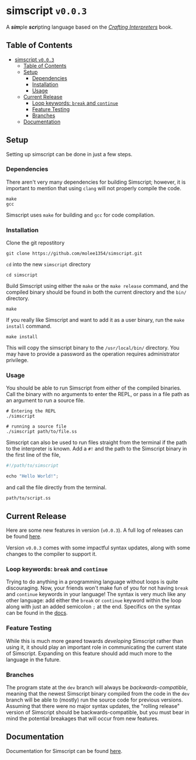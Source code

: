 # simscript `v0.0.3`

A ***sim***ple ***scr***ipting language based on the [*Crafting Interpreters*](https://craftinginterpreters.com/) book.

## Table of Contents

- [simscript `v0.0.3`](#simscript-v003)
  - [Table of Contents](#table-of-contents)
  - [Setup](#setup)
    - [Dependencies](#dependencies)
    - [Installation](#installation)
    - [Usage](#usage)
  - [Current Release](#current-release)
    - [Loop keywords: `break` and `continue`](#loop-keywords-break-and-continue)
    - [Feature Testing](#feature-testing)
    - [Branches](#branches)
  - [Documentation](#documentation)

## Setup

Setting up simscript can be done in just a few steps.

### Dependencies

There aren't very many dependencies for building Simscript; however, it is important to mention that using `clang` will not properly compile the code.

```shell
make
gcc
```

Simscript uses `make` for building and `gcc` for code compilation.

### Installation

Clone the git repostitory

```shell
git clone https://github.com/molee1354/simscript.git
```

`cd` into the new `simscript` directory

```shell
cd simscript
```

Build Simscript using either the `make` or the `make release` command, and the compiled binary should be found in both the current directory and the `bin/` directory.

```shell
make
```

If you really like Simscript and want to add it as a user binary, run the `make install` command.

```shell
make install
```

This will copy the simscript binary to the `/usr/local/bin/` directory. You may have to provide a password as the operation requires administrator privilege.

### Usage

You should be able to run Simscript from either of the compiled binaries. Call the binary with no arguments to enter the REPL, or pass in a file path as an argument to run a source file.

```shell
# Entering the REPL
./simscript

# running a source file
./simscript path/to/file.ss
```

Simscript can also be used to run files straight from the terminal if the path to the interpreter is known. Add a `#!` and the path to the Simscript binary in the first line of the file,

```javascript
#!/path/to/simscript

echo "Hello World!";
```

and call the file directly from the terminal.

```shell
path/to/script.ss
```

## Current Release

Here are some new features in version (`v0.0.3`). A full log of releases can be found [here](./docs/release.md).

Version `v0.0.3` comes with some impactful syntax updates, along with some changes to the compiler to support it.

### Loop keywords: `break` and `continue`

Trying to do anything in a programming language without loops is quite discouraging. Now, your friends won't make fun of you for not having `break` and `continue` keywords in your language! The syntax is very much like any other language: add either the `break` or `continue` keyword within the loop along with just an added semicolon `;` at the end. Specifics on the syntax can be found in the [docs](./docs/syntax.md).

### Feature Testing

While this is much more geared towards *developing* Simscript rather than using it, it should play an important role in communicating the current state of Simscript. Expanding on this feature should add much more to the language in the future.

### Branches

The program state at the `dev` branch will always be *backwards-compatible*, meaning that the newest Simscript binary compiled from the code in the `dev` branch will be able to (mostly) run the source code for previous versions. Assuming that there were no major syntax updates, the "rolling release" version of Simscript should be backwards-compatible, but you must bear in mind the potential breakages that will occur from new features.

## Documentation

Documentation for Simscript can be found [here](./docs/syntax.md).
